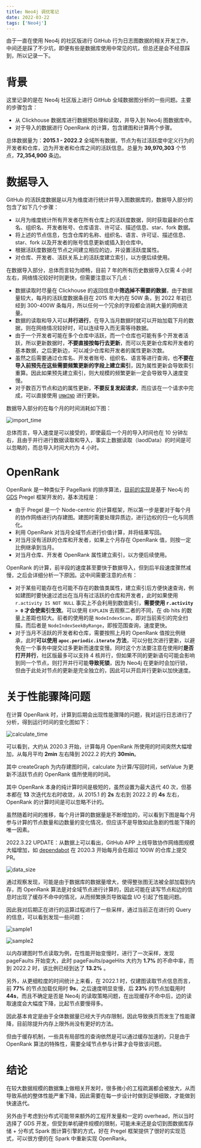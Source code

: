 ```yaml
---
title: Neo4j 调优笔记
date: 2022-03-22
tags: ['Neo4j']
---
```


由于一直在使用 Neo4j 的社区版进行 GitHub 行为日志图数据的相关开发工作，中间还是踩了不少坑，即便有些是数据库使用中常见的坑，但总还是会不经意踩到，所以记录一下。

# 背景

这里记录的是在 Neo4j 社区版上进行 GitHub 全域数据图分析的一些问题。主要的步骤包含：

- 从 Clickhouse 数据库进行数据预处理和读取，并导入到 Neo4j 图数据库中。
- 对于导入的数据进行 OpenRank 的计算，包含建图和计算两个步骤。

总体数据量为：**2015.1 - 2022.2** 全域所有数据，节点为有过活跃度中定义行为的开发者和仓库，边为开发者和仓库之间的活跃信息。总量为 **39,970,303** 个节点，**72,354,900** 条边。

# 数据导入

GitHub 的活跃度数据是以月为维度进行统计并导入图数据库的，数据导入部分的包含了如下几个步骤：

- 以月为维度统计所有开发者在所有仓库上的活跃度数据，同时获取最新的仓库名、组织名、开发者账号、仓库语言、许可证、描述信息、star、fork 数据。
- 将上述的节点信息，包含仓库的名称、组织名、语言、许可证、描述信息、star、fork 以及开发者的账号信息更新或插入到仓库中。
- 根据活跃度数据在节点之间建立相应的边，并设置活跃度属性。
- 对仓库、开发者、活跃关系上的活跃度建立索引，以方便后续使用。

在数据导入部分，总体而言较为顺畅，目前 7 年的所有历史数据导入仅需 4 小时左右，网络情况较好时则更快，但需要注意以下几点：

- 数据读取时尽量在 Clickhouse 的返回信息中**筛选掉不需要的数据**，由于数据量较大，每月的活跃度数据条目在 2015 年大约在 50W 条，到 2022 年初已经到 300-400W 条每月，所以任何一个冗余的字段都会消耗大量的网络流量。
- 数据的读取和导入可以**并行进行**，在导入当月数据时就可以开始加载下月的数据，则在网络情况较好时，可以连续导入而无需等待数据。
- 由于一个开发者可能在多个仓库中活跃，而一个仓库也可能有多个开发者活跃，所以更新数据时，**不要直接按每行去更新**，而可以先更新仓库和开发者的基本数据，之后更新边，可以减少仓库和开发者的属性更新次数。
- 虽然之后需要通过仓库名、开发者账号、组织名、语言等进行查询，也**不要在导入前预先在这些需要频繁更新的字段上建立索引**，因为属性更新会导致索引重算。因此如果预先建立索引，则大规模的频繁更新一定会导致导入速度变慢。
- 对于数百万节点和边的属性更新，**不要反复发起请求**，而应该在一个请求中完成，可以直接使用 [`UNWIND`](https://neo4j.com/docs/cypher-manual/current/clauses/unwind/) 进行更新。

数据导入部分的在每个月的时间消耗如下图：

![import_time](../images/neo4j_tune/import_time.png)

总体而言，导入速度是可以接受的，即使最后一个月的导入时间也在 10 分钟左右，且由于并行进行数据读取和导入，事实上数据读取（laodData）的时间是可以忽略的，而总导入时间大约为 4 小时。

# OpenRank

OpenRank 是一种类似于 PageRank 的排序算法，[目前的实现](https://github.com/X-lab2017/openrank-neo4j-gds)是基于 Neo4j 的 [GDS](https://github.com/neo4j/graph-data-science/) Pregel 框架开发的，基本流程是：

- 由于 Pregel 是一个 Node-centric 的计算框架，所以第一步是要对于每个月的协作网络进行内存建图。建图时需要处理异质边，进行边权的归一化与同质化。
- 利用 OpenRank 对当月全域节点进行价值计算，并将结果写回。
- 对当月没有活跃的仓库和开发者，如果上个月存在 OpenRank 值，则按一定比例继承到当月。
- 对当月仓库、开发者 OpenRank 属性建立索引，以方便后续使用。

OpenRank 的计算，前半段的速度甚至要快于数据导入，但到后半段速度骤然减慢，之后会详细分析一下原因。这中间需要注意的点有：

- 对于某些可能存在也可能不存在的数值类属性，建立索引后方便快速查询，例如建图时要快速过滤出在当月有过活跃的仓库和开发者，此时如果使用 `r.activity IS NOT NULL` 事实上不会利用到数值索引，**需要使用 `r.activity > 0` 才会使索引生效**。可以使用 `EXPLAIN` 去观察二者的不同，在 db hits 的数量上差距也较大。前者的使用的是 `NodeIndexScan`，即对当前索引的完全扫描，而后者是 `NodeIndexSeekByRange`，即按范围查询，速度更快。
- 对于当月不活跃的开发者和仓库，需要按照上月的 OpenRank 值按比例继承，此时**可以使用 `apoc.periodic.iterate` 方法**，可以分批次进行更新，以避免在一个事务中提交过多更新而速度变慢。同时这个方法要注意在使用时**是否打开并行**，社区版最多可以支持 4 核并行，但如果不同的更新语句可能会影响到同一个节点，则打开并行可能**导致死锁**，因为 Neo4j 在更新时会加行锁，但由于此处对节点的更新是完全独立的，因此可以开启并行更新以加快速度。

# 关于性能骤降问题

在计算 OpenRank 时，计算到后期会出现性能骤降的问题，我对运行日志进行了分析，得到运行时间的变化图如下：

![calculate_time](../images/neo4j_tune/calculate_time.png)

可以看到，大约从 2020.3 开始，计算每月 OpenRank 所使用的时间突然大幅增加，从每月平均 **2min** 左右降到 2022.2 的大约 **30min**。

其中 createGraph 为内存建图时间，calculate 为计算/写回时间，setValue 为更新不活跃节点的 OpenRank 值所使用的时间。

其中 OpenRank 本身的纯计算时间是极短的，虽然设置为最大迭代 40 次，但基本都在 **13** 次迭代左右时收敛，从 2015.1 的 **2s** 左右到 2022.2 的 **4s** 左右，OpenRank 的计算时间是可以忽略不计的。

虽然随着时间的推移，每个月计算的数据量是不断增加的，可以看到下图是每个月参与计算的节点数量和边数量的变化情况，但应该不是导致如此急剧的性能下降的唯一因素。

2022.3.22 UPDATE：从数据上可以看出，GitHub APP 上线导致协作网络图规模大幅增加，如 [dependabot](https://github.com/dependabot) 在 2020.3 开始每月会在超过 100W 的仓库上提交 PR。

![data_size](../images/neo4j_tune/data_size.png)

通过观察发现，可能是由于数据库的数据量增大，使得整张图无法被全部加载到内存，而 OpenRank 算法是对全域节点进行计算的，因此可能在读写节点和边的信息时出现了缓存不命中的情况，从而频繁换页导致磁盘 I/O 引起了性能问题。

因此我对后期正在进行的运算过程进行了一些采样，通过当前正在进行的 Query 的信息，可以看到发现一些问题：

![sample1](../images/neo4j_tune/query_sample_1.png)

![sample2](../images/neo4j_tune/query_sample_2.png)

以内存建图时节点读取为例，在性能开始变慢时，进行了一次采样，发现 pageFaults 开始变大，此时 pageFaults/pageHits 大约为 **1.7%** 的不命中率，而到 2022.2 时，该比例已经到达了 **13.2%** 。

另外，从更细粒度的时间统计上来看，在 2022.1 时，仅建图读取节点信息而言，前 **77%** 的节点加载仅用时 **9s**，之后速度明显变慢，后 **23%** 的节点加载用时 **44s**，而且不确定是否是 Neo4j 的读取策略问题，在出现缓存不命中后，边的读取速度会大幅度下降，比起节点要慢得多。

因此基本肯定是由于全体数据量已经大于内存限制，因此导致换页而发生了性能骤降，目前除提升内存上限外尚没有更好的方法。

但由于缓存机制，一些具有局部性的查询依然是可以通过缓存加速的，只是由于 OpenRank 算法的特殊性，需要全域节点参与计算才会导致该问题。

# 结论

在较大数据规模的数据集上做相关开发时，很多微小的工程疏漏都会被放大，从而导致系统的整体性能严重下降，因此需要在每一步设计时做到足够细致，才能做到快速迭代。

另外由于考虑到分布式可能带来额外的工程开发量和一定的 overhead，所以当时选择了 GDS 开发，但受到单机硬件规模的限制，可能未来还是会切到图数据库存储 + 分布式 Spark 图计算引擎的方式，好在 Pregel 框架提供了很好的实现范式，可以很方便的在 Spark 中重新实现 OpenRank。
